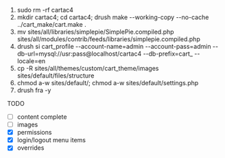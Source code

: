 1) sudo rm -rf cartac4
2) mkdir cartac4; cd cartac4; drush make --working-copy --no-cache ../cart_make/cart.make .
2) mv sites/all/libraries/simplepie/SimplePie.compiled.php sites/all/modules/contrib/feeds/libraries/simplepie.compiled.php
3) drush si cart_profile --account-name=admin --account-pass=admin --db-url=mysql://usr:pass@localhost/cartac4 --db-prefix=cart_ --locale=en
4) cp -R sites/all/themes/custom/cart_theme/images sites/default/files/structure
5) chmod a-w sites/default/; chmod a-w sites/default/settings.php
6) drush fra -y

TODO
- [ ] content complete
- [ ] images
- [x] permissions
- [x] login/logout menu items
- [x] overrides
